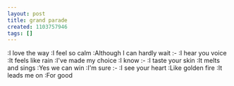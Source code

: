 ```yaml
---
layout: post
title: grand parade
created: 1103757946
tags: []
---
```

:I love the way 
:I feel so calm
:Although I can hardly wait
:-
:I hear you voice 
:It feels like rain
:I've made my choice 
:I know
:-
:I taste your skin 
:It melts and sings
:Yes we can win 
:I'm sure
:-
:I see your heart 
:Like golden fire
:It leads me on
:For good
